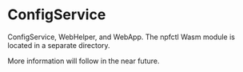 # ConfigService

ConfigService, WebHelper, and WebApp.
The npfctl Wasm module is located in a separate directory.

More information will follow in the near future.

